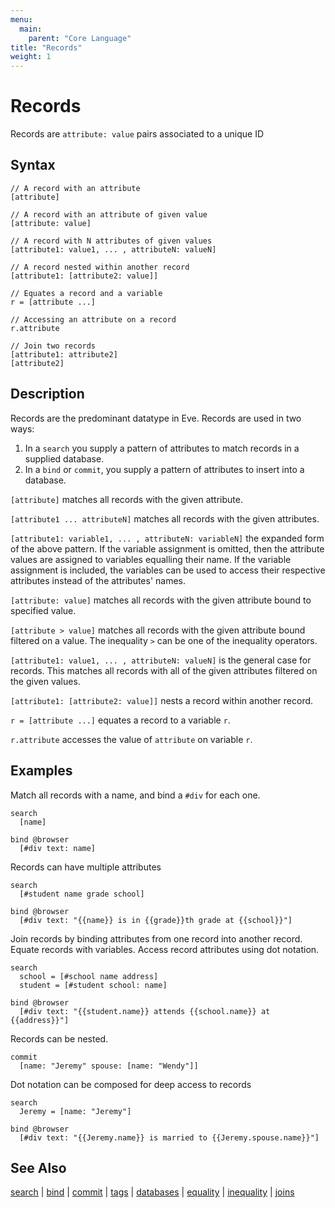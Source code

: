 ```yaml
---
menu:
  main:
    parent: "Core Language"
title: "Records"
weight: 1
---
```


# Records

Records are `attribute: value` pairs associated to a unique ID

## Syntax

```eve
// A record with an attribute
[attribute]

// A record with an attribute of given value
[attribute: value]

// A record with N attributes of given values
[attribute1: value1, ... , attributeN: valueN]

// A record nested within another record
[attribute1: [attribute2: value]]

// Equates a record and a variable
r = [attribute ...]

// Accessing an attribute on a record
r.attribute

// Join two records
[attribute1: attribute2]
[attribute2]
```

## Description

Records are the predominant datatype in Eve. Records are used in two ways:

1. In a `search` you supply a pattern of attributes to match records in a supplied database.
2. In a `bind` or `commit`, you supply a pattern of attributes to insert into a database.

`[attribute]` matches all records with the given attribute.

`[attribute1 ... attributeN]` matches all records with the given attributes.

`[attribute1: variable1, ... , attributeN: variableN]` the expanded form of the above pattern. If the variable assignment is omitted, then the attribute values are assigned to variables equalling their name. If the variable assignment is included, the variables can be used to access their respective attributes instead of the attributes' names.

`[attribute: value]` matches all records with the given attribute bound to specified value.

`[attribute > value]` matches all records with the given attribute bound filtered on a value. The inequality `>` can be one of the inequality operators.

`[attribute1: value1, ... , attributeN: valueN]` is the general case for records. This matches all records with all of the given attributes filtered on the given values.

`[attribute1: [attribute2: value]]` nests a record within another record.

`r = [attribute ...]` equates a record to a variable `r`.

`r.attribute` accesses the value of `attribute` on variable `r`.

## Examples

Match all records with a name, and bind a `#div` for each one.

```eve
search
  [name]

bind @browser
  [#div text: name]
```

Records can have multiple attributes

```eve
search
  [#student name grade school]

bind @browser
  [#div text: "{{name}} is in {{grade}}th grade at {{school}}"]
```

Join records by binding attributes from one record into another record. Equate records with variables. Access record attributes using dot notation.

```eve
search
  school = [#school name address]
  student = [#student school: name]

bind @browser
  [#div text: "{{student.name}} attends {{school.name}} at {{address}}"]
```

Records can be nested.

```eve
commit
  [name: "Jeremy" spouse: [name: "Wendy"]]
```

Dot notation can be composed for deep access to records

```eve
search
  Jeremy = [name: "Jeremy"]

bind @browser
  [#div text: "{{Jeremy.name}} is married to {{Jeremy.spouse.name}}"]
```

## See Also

[search](../search) | [bind](../bind) | [commit](../commit) | [tags](../tags) | [databases](../databases) | [equality](../equality) | [inequality](../inequality) | [joins](../joins)
